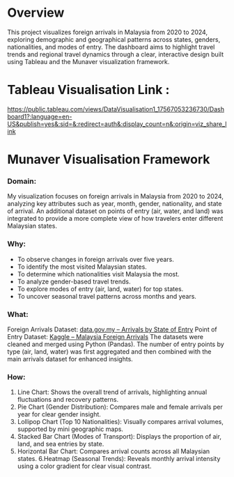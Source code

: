 # Overview
This project visualizes foreign arrivals in Malaysia from 2020 to 2024, exploring demographic and geographical patterns across states, genders, nationalities, and modes of entry. The dashboard aims to highlight travel trends and regional travel dynamics through a clear, interactive design built using Tableau and the Munaver visualization framework.


# Tableau Visualisation Link :
https://public.tableau.com/views/DataVisualisation1_17567053236730/Dashboard1?:language=en-US&publish=yes&:sid=&:redirect=auth&:display_count=n&:origin=viz_share_link


# Munaver Visualisation Framework
### Domain:
My visualization focuses on foreign arrivals in Malaysia from 2020 to 2024, analyzing key attributes such as year, month, gender, nationality, and state of arrival.
An additional dataset on points of entry (air, water, and land) was integrated to provide a more complete view of how travelers enter different Malaysian states.

### Why:
- To observe changes in foreign arrivals over five years.
- To identify the most visited Malaysian states.
- To determine which nationalities visit Malaysia the most.
- To analyze gender-based travel trends.
- To explore modes of entry (air, land, water) for top states.
- To uncover seasonal travel patterns across months and years.

### What:
Foreign Arrivals Dataset: [data.gov.my – Arrivals by State of Entry](https://data.gov.my/data-catalogue/arrivals_soe)
Point of Entry Dataset: [Kaggle – Malaysia Foreign Arrivals](https://www.kaggle.com/code/yyxian/malaysia-foreign-arrivals?select=poe.csv) 
The datasets were cleaned and merged using Python (Pandas). The number of entry points by type (air, land, water) was first aggregated and then combined with the main arrivals dataset for enhanced insights.

### How:
1. Line Chart: Shows the overall trend of arrivals, highlighting annual fluctuations and recovery patterns.
2. Pie Chart (Gender Distribution): Compares male and female arrivals per year for clear gender insight.
3. Lollipop Chart (Top 10 Nationalities): Visually compares arrival volumes, supported by mini geographic maps.
4. Stacked Bar Chart (Modes of Transport): Displays the proportion of air, land, and sea entries by state.
5. Horizontal Bar Chart: Compares arrival counts across all Malaysian states.
6.Heatmap (Seasonal Trends): Reveals monthly arrival intensity using a color gradient for clear visual contrast.

